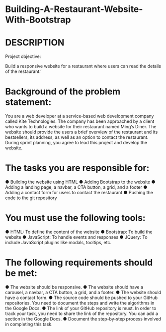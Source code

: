 # Building-A-Restaurant-Website-With-Bootstrap

# DESCRIPTION

Project objective: 

Build a responsive website for a restaurant where users can read the details of the restaurant.’


# Background of the problem statement: 

You are a web developer at a service-based web development company called Kite Technologies. The company has been approached by a client who wants to build a website for their restaurant named Ming’s Diner. The website should provide the users a brief overview of the restaurant and its bestsellers, its address, as well as an option to contact the restaurant. During sprint planning, you agree to lead this project and develop the website. 


# The tasks you are responsible for: 

● Building the website using HTML
● Adding Bootstrap to the website
● Adding a landing page, a navbar, a CTA button, a grid, and a footer
● Adding a contact form for users to contact the restaurant
● Pushing the code to the git repository


# You must use the following tools: 

● HTML: To define the content of the website
● Bootstrap: To build the website
● JavaScript: To handle events and responses
● JQuery: To include JavaScript plugins like modals, tooltips, etc.


# The following requirements should be met:

● The website should be responsive.
● The website should have a carousel, a navbar, a CTA button, a grid, and a footer. 
● The website should have a contact form.
● The source code should be pushed to your GitHub repositories. You need to document the steps and write the algorithms in the Google Docs.
● The link of your GitHub repository is must. In order to track your task, you need to share the link of the repository. You can add a section in the Google Docs. 
● Document the step-by-step process involved in completing this task.